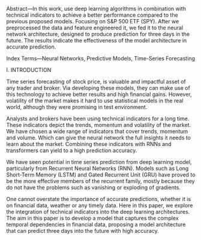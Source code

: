 Abstract—In this work, use deep learning algorithms in combination with technical indicators to achieve a better performance compared to the previous proposed models. Focusing on S&P 500 ETF (SPY). After we preprocessed the data and feature engineered it, we fed it to the neural network architecture, designed to produce prediction for three days in the future. The results indicate the effectiveness of the model architecture in accurate prediction. 

 

Index Terms—Neural Networks, Predictive Models, Time-Series Forecasting 

 

I. INTRODUCTION 

Time series forecasting of stock price, is valuable and impactful asset of any trader and broker. Via developing these models, they can make use of this technology to achieve better results and high financial gains. However, volatility of the market makes it hard to use statistical models in the real world, although they were promising in test environment. 

Analysts and brokers have been using technical indicators for a long time. These indicators depict the trends, momentum and volatility of the market. We have chosen a wide range of indicators that cover trends, momentum and volume. Which can give the neural network the full insights it needs to learn about the market. Combining these indicators with RNNs and transformers can yield to a high prediction accuracy. 

We have seen potential in time series prediction from deep learning model, particularly from Recurrent Neural Networks (RNN). Models such as Long Short-Term Memory (LSTM) and Gated Recurrent Unit (GRU) have proved to be the more effective members of the recurrent family, mostly because they do not have the problems such as vanishing or exploding of gradients.  

One cannot overstate the importance of accurate predictions, whether it is on financial data, weather or any timely data. Here in this paper, we explore the integration of technical indicators into the deep learning architectures. The aim in this paper is to develop a model that captures the complex temporal dependencies in financial data, proposing a model architecture that can predict three days into the future with high accuracy.
